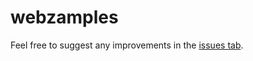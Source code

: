 # webzamples

Feel free to suggest any improvements in the [issues tab](https://github.com/gftruj/webzamples/issues).
